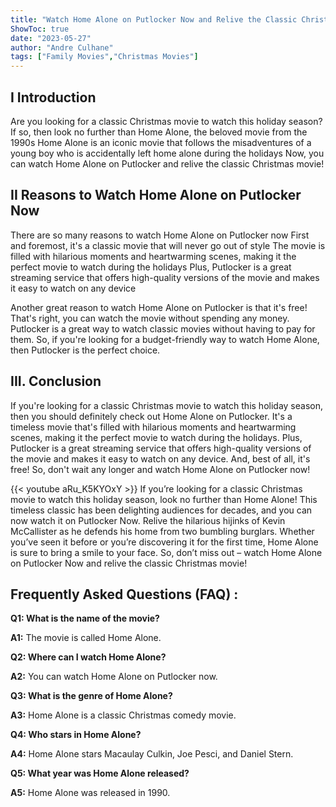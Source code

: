 ```yaml
---
title: "Watch Home Alone on Putlocker Now and Relive the Classic Christmas Movie!"
ShowToc: true 
date: "2023-05-27"
author: "Andre Culhane" 
tags: ["Family Movies","Christmas Movies"]
---
```

## I Introduction
Are you looking for a classic Christmas movie to watch this holiday season? If so, then look no further than Home Alone, the beloved movie from the 1990s Home Alone is an iconic movie that follows the misadventures of a young boy who is accidentally left home alone during the holidays Now, you can watch Home Alone on Putlocker and relive the classic Christmas movie! 

## II Reasons to Watch Home Alone on Putlocker Now
There are so many reasons to watch Home Alone on Putlocker now First and foremost, it's a classic movie that will never go out of style The movie is filled with hilarious moments and heartwarming scenes, making it the perfect movie to watch during the holidays Plus, Putlocker is a great streaming service that offers high-quality versions of the movie and makes it easy to watch on any device 

Another great reason to watch Home Alone on Putlocker is that it's free! That's right, you can watch the movie without spending any money. Putlocker is a great way to watch classic movies without having to pay for them. So, if you're looking for a budget-friendly way to watch Home Alone, then Putlocker is the perfect choice. 

## III. Conclusion
If you're looking for a classic Christmas movie to watch this holiday season, then you should definitely check out Home Alone on Putlocker. It's a timeless movie that's filled with hilarious moments and heartwarming scenes, making it the perfect movie to watch during the holidays. Plus, Putlocker is a great streaming service that offers high-quality versions of the movie and makes it easy to watch on any device. And, best of all, it's free! So, don't wait any longer and watch Home Alone on Putlocker now!

{{< youtube aRu_K5KYOxY >}} 
If you’re looking for a classic Christmas movie to watch this holiday season, look no further than Home Alone! This timeless classic has been delighting audiences for decades, and you can now watch it on Putlocker Now. Relive the hilarious hijinks of Kevin McCallister as he defends his home from two bumbling burglars. Whether you’ve seen it before or you’re discovering it for the first time, Home Alone is sure to bring a smile to your face. So, don’t miss out – watch Home Alone on Putlocker Now and relive the classic Christmas movie!

## Frequently Asked Questions (FAQ) :
**Q1: What is the name of the movie?**

**A1:** The movie is called Home Alone.

**Q2: Where can I watch Home Alone?**

**A2:** You can watch Home Alone on Putlocker now.

**Q3: What is the genre of Home Alone?**

**A3:** Home Alone is a classic Christmas comedy movie.

**Q4: Who stars in Home Alone?**

**A4:** Home Alone stars Macaulay Culkin, Joe Pesci, and Daniel Stern.

**Q5: What year was Home Alone released?**

**A5:** Home Alone was released in 1990.



